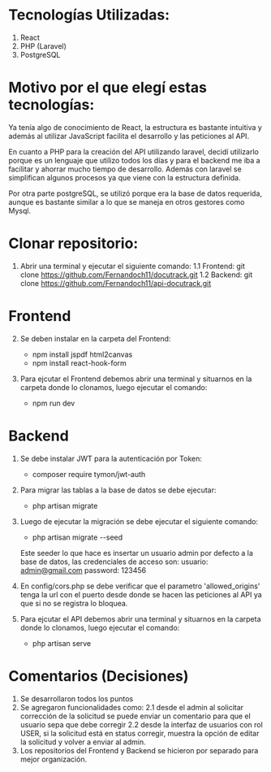 # Tecnologías Utilizadas:
1. React
2. PHP (Laravel)
3. PostgreSQL

# Motivo por el que elegí estas tecnologías:
Ya tenía algo de conocimiento de React, la estructura es bastante intuitiva y además al utilizar JavaScript facilita el desarrollo y las peticiones al API.

En cuanto a PHP para la creación del API utilizando laravel, decidí utilizarlo porque es un lenguaje que utilizo todos los días y para el backend me iba a facilitar y ahorrar mucho tiempo de desarrollo. Además con laravel se simplifican algunos procesos ya que viene con la estructura definida.

Por otra parte postgreSQL, se utilizó porque era la base de datos requerida, aunque es bastante similar a lo que se maneja en otros gestores como Mysql.

# Clonar repositorio:
1. Abrir una terminal y ejecutar el siguiente comando:
   1.1 Frontend: git clone https://github.com/Fernandoch11/docutrack.git
   1.2 Backend: git clone https://github.com/Fernandoch11/api-docutrack.git

# Frontend
2. Se deben instalar en la carpeta del Frontend:
    * npm install jspdf html2canvas
    * npm install react-hook-form

3. Para ejcutar el Frontend debemos abrir una terminal y situarnos en la carpeta donde lo clonamos, luego ejecutar el comando:
   * npm run dev

# Backend
1. Se debe instalar JWT para la autenticación por Token:
    * composer require tymon/jwt-auth

2. Para migrar las tablas a la base de datos se debe ejecutar:
    * php artisan migrate

3. Luego de ejecutar la migración se debe ejecutar el siguiente comando:
    * php artisan migrate --seed
    
    Este seeder lo que hace es insertar un usuario admin por defecto a la base de datos, las credenciales de acceso son:
    usuario: admin@gmail.com
    password: 123456

4. En config/cors.php se debe verificar que el parametro 'allowed_origins' tenga la url con el puerto desde donde se hacen las peticiones al API ya que si no se registra lo bloquea.

5. Para ejcutar el API debemos abrir una terminal y situarnos en la carpeta donde lo clonamos, luego ejecutar el comando:
   * php artisan serve

# Comentarios (Decisiones)
1. Se desarrollaron todos los puntos
2. Se agregaron funcionalidades como:
  2.1 desde el admin al solicitar corrección de la solicitud se puede enviar un comentario para que el usuario sepa que debe corregir
  2.2 desde la interfaz de usuarios con rol USER, si la solicitud está en status corregir, muestra la opción de editar la solicitud y volver a enviar al admin.
3. Los repositorios del Frontend y Backend se hicieron por separado para mejor organización.